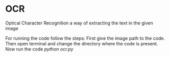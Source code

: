# OCR
Optical Character Recognition a way of extracting the text in the given image

For running the code follow the steps:
  First give the image path to the code.
  Then open terminal and change the directory where the code is present.
 Now run the code *python ocr.py* 
